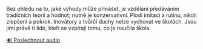 
Bez ohledu na to, jaké výhody může přinášet, je vzdělání předáváním tradičních teorií a hodnot; nutně je konzervativní. Plodí imitaci a rutinu, nikoli zlepšení a pokrok. Inovátory a tvůrčí duchy nelze vychovat ve školách. Jsou jimi právě ti lidé, kteří se vzpírají tomu, co je naučila škola.

[🔊 Poslechnout audio](/data/7-paragraphs/audio/chapter_62/para_010-Bez-ohledu-na-to-jak-vhody-me-pinet-je-vz.mp3)
